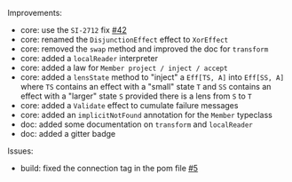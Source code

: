 
Improvements:

 * core: use the `SI-2712` fix [#42](https://github.com/atnos-org/eff/issues/2)
 * core: renamed the `DisjunctionEffect` effect to `XorEffect`
 * core: removed the `swap` method and improved the doc for `transform`
 * core: added a `localReader` interpreter
 * core: added a law for `Member project / inject / accept`
 * core: added a `lensState` method to "inject" a `Eff[TS, A]` into `Eff[SS, A]` where `TS` contains an effect with a "small" state `T` and `SS` contains an effect with a "larger" state `S` provided there is a lens from `S` to `T`
 * core: added a `Validate` effect to cumulate failure messages
 * core: added an `implicitNotFound` annotation for the `Member` typeclass
 * doc: added some documentation on `transform` and `localReader`
 * doc: added a gitter badge

Issues: 

 * build: fixed the connection tag in the pom file [#5](https://github.com/atnos-org/eff/issues/5)
 
